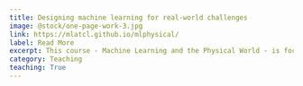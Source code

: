 ```yaml
---
title: Designing machine learning for real-world challenges
image: @stock/one-page-work-3.jpg
link: https://mlatcl.github.io/mlphysical/ 
label: Read More
excerpt: This course - Machine Learning and the Physical World - is focused on how to build machine learning systems that interact directly with the real world. It explores how to create models with a principled treatment of uncertainty, allowing researchers to leverage prior knowledge and provide decisions that can be interrogated.
category: Teaching
teaching: True
---
```

